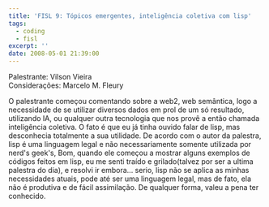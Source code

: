 ```yaml
---
title: 'FISL 9: Tópicos emergentes, inteligência coletiva com lisp'
tags:
  - coding
  - fisl
excerpt: ''
date: 2008-05-01 21:39:00
---
```


Palestrante: Vilson Vieira  
Considerações: Marcelo M. Fleury

O palestrante começou comentando sobre a web2, web semântica, logo a necessidade de se utilizar diversos dados em prol de um só resultado, utilizando IA, ou qualquer outra tecnologia que nos provê a então chamada inteligência coletiva. O fato é que eu já tinha ouvido falar de lisp, mas desconhecia totalmente a sua utilidade. De acordo com o autor da palestra, lisp é uma linguagem legal e não necessariamente somente utilizada por nerd's geek's, Bom, quando ele começou a mostrar alguns exemplos de códigos feitos em lisp, eu me senti traído e grilado(talvez por ser a ultima palestra do dia), e resolvi ir embora... serio, lisp não se aplica as minhas necessidades atuais, pode até ser uma linguagem legal, mas de fato, ela não é produtiva e de fácil assimilação. De qualquer forma, valeu a pena ter conhecido.